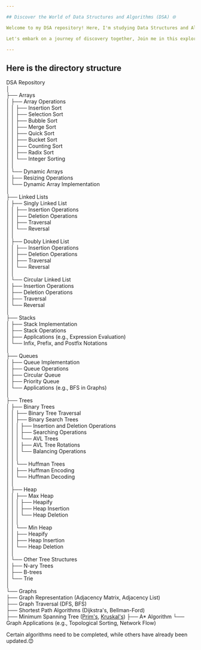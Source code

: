 ```yaml
---

## Discover the World of Data Structures and Algorithms (DSA) 🌐

Welcome to my DSA repository! Here, I'm studying Data Structures and Algorithms as part of my university studies. Feel free to explore, learn, and even fork this repository to dive into the algorithms I'm mastering.

Let's embark on a journey of discovery together, Join me in this exploration, and let's elevate our programming skills to new heights! 🚀

---
```


## Here is the directory structure

DSA Repository  
│  
├── Arrays  
│   ├── Array Operations  
│   │   ├── Insertion Sort  
│   │   ├── Selection Sort  
│   │   ├── Bubble Sort  
│   │   ├── Merge Sort  
│   │   ├── Quick Sort  
│   │   ├── Bucket Sort  
│   │   ├── Counting Sort  
│   │   ├── Radix Sort  
│   │   └── Integer Sorting  
│   │  
│   └── Dynamic Arrays  
│       ├── Resizing Operations  
│       └── Dynamic Array Implementation  
│  
├── Linked Lists  
│   ├── Singly Linked List  
│   │   ├── Insertion Operations  
│   │   ├── Deletion Operations  
│   │   ├── Traversal  
│   │   └── Reversal  
│   │  
│   ├── Doubly Linked List  
│   │   ├── Insertion Operations  
│   │   ├── Deletion Operations  
│   │   ├── Traversal  
│   │   └── Reversal  
│   │  
│   └── Circular Linked List  
│       ├── Insertion Operations  
│       ├── Deletion Operations  
│       ├── Traversal  
│       └── Reversal  
│  
├── Stacks  
│   ├── Stack Implementation  
│   ├── Stack Operations  
│   ├── Applications (e.g., Expression Evaluation)  
│   └── Infix, Prefix, and Postfix Notations  
│  
├── Queues  
│   ├── Queue Implementation  
│   ├── Queue Operations  
│   ├── Circular Queue  
│   ├── Priority Queue  
│   └── Applications (e.g., BFS in Graphs)  
│  
├── Trees  
│   ├── Binary Trees  
│   │   ├── Binary Tree Traversal  
│   │   ├── Binary Search Trees  
│   │   │   ├── Insertion and Deletion Operations  
│   │   │   ├── Searching Operations  
│   │   │   └── AVL Trees  
│   │   │       ├── AVL Tree Rotations  
│   │   │       └── Balancing Operations  
│   │   │  
│   │   └── Huffman Trees  
│   │       ├── Huffman Encoding  
│   │       └── Huffman Decoding  
│   │  
│   ├── Heap  
│   │   ├── Max Heap  
│   │   │   ├── Heapify  
│   │   │   ├── Heap Insertion  
│   │   │   └── Heap Deletion  
│   │   │  
│   │   └── Min Heap  
│   │       ├── Heapify  
│   │       ├── Heap Insertion  
│   │       └── Heap Deletion  
│   │  
│   └── Other Tree Structures  
│       ├── N-ary Trees  
│       ├── B-trees  
│       └── Trie  
│  
└── Graphs  
    ├── Graph Representation (Adjacency Matrix, Adjacency List)  
    ├── Graph Traversal (DFS, BFS)  
    ├── Shortest Path Algorithms (Dijkstra's, Bellman-Ford)  
    ├── Minimum Spanning Tree ([Prim's](https://github.com/lethalsage/DSA/blob/main/Graph/PrimsAlgorithm.cpp), [Kruskal's](https://github.com/lethalsage/DSA/blob/main/Graph/kruskals.cpp))
    ├── A* Algorithm
    └── Graph Applications (e.g., Topological Sorting, Network Flow)


Certain algorithms need to be completed, while others have already been updated.😊
